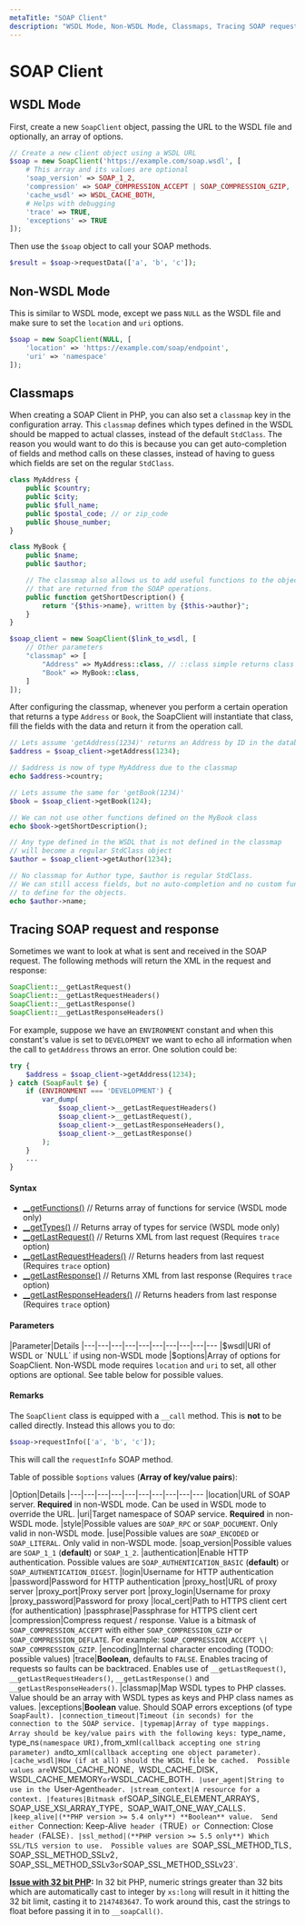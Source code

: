 ```yaml
---
metaTitle: "SOAP Client"
description: "WSDL Mode, Non-WSDL Mode, Classmaps, Tracing SOAP request and response"
---
```


# SOAP Client




## WSDL Mode


First, create a new `SoapClient` object, passing the URL to the WSDL file and optionally, an array of options.

```php
// Create a new client object using a WSDL URL
$soap = new SoapClient('https://example.com/soap.wsdl', [
    # This array and its values are optional
    'soap_version' => SOAP_1_2,
    'compression' => SOAP_COMPRESSION_ACCEPT | SOAP_COMPRESSION_GZIP,
    'cache_wsdl' => WSDL_CACHE_BOTH,
    # Helps with debugging
    'trace' => TRUE,
    'exceptions' => TRUE
]);

```

Then use the `$soap` object to call your SOAP methods.

```php
$result = $soap->requestData(['a', 'b', 'c']);

```



## Non-WSDL Mode


This is similar to WSDL mode, except we pass `NULL` as the WSDL file and make sure to set the `location` and `uri` options.

```php
$soap = new SoapClient(NULL, [
    'location' => 'https://example.com/soap/endpoint',
    'uri' => 'namespace'
]);

```



## Classmaps


When creating a SOAP Client in PHP, you can also set a `classmap` key in the configuration array. This `classmap` defines which types defined in the WSDL should be mapped to actual classes, instead of the default `StdClass`. The reason you would want to do this is because you can get auto-completion of fields and method calls on these classes, instead of having to guess which fields are set on the regular `StdClass`.

```php
class MyAddress {
    public $country;
    public $city;
    public $full_name;
    public $postal_code; // or zip_code
    public $house_number;
}

class MyBook {
    public $name;
    public $author;

    // The classmap also allows us to add useful functions to the objects
    // that are returned from the SOAP operations.
    public function getShortDescription() {
        return "{$this->name}, written by {$this->author}";
    }
}

$soap_client = new SoapClient($link_to_wsdl, [
    // Other parameters
    "classmap" => [
        "Address" => MyAddress::class, // ::class simple returns class as string
        "Book" => MyBook::class,
    ]
]);

```

After configuring the classmap, whenever you perform a certain operation that returns a type `Address` or `Book`, the SoapClient will instantiate that class, fill the fields with the data and return it from the operation call.

```php
// Lets assume 'getAddress(1234)' returns an Address by ID in the database
$address = $soap_client->getAddress(1234);

// $address is now of type MyAddress due to the classmap
echo $address->country;

// Lets assume the same for 'getBook(1234)'
$book = $soap_client->getBook(124);

// We can not use other functions defined on the MyBook class
echo $book->getShortDescription();

// Any type defined in the WSDL that is not defined in the classmap
// will become a regular StdClass object
$author = $soap_client->getAuthor(1234);

// No classmap for Author type, $author is regular StdClass.
// We can still access fields, but no auto-completion and no custom functions
// to define for the objects.
echo $author->name;

```



## Tracing SOAP request and response


Sometimes we want to look at what is sent and received in the SOAP request. The following methods will return the XML in the request and response:

```php
SoapClient::__getLastRequest()
SoapClient::__getLastRequestHeaders()
SoapClient::__getLastResponse()
SoapClient::__getLastResponseHeaders()

```

For example, suppose we have an `ENVIRONMENT` constant and when this constant's value is set to `DEVELOPMENT` we want to echo all information when the call to `getAddress` throws an error. One solution could be:

```php
try {
    $address = $soap_client->getAddress(1234);
} catch (SoapFault $e) {
    if (ENVIRONMENT === 'DEVELOPMENT') {
        var_dump(
            $soap_client->__getLastRequestHeaders()
            $soap_client->__getLastRequest(),
            $soap_client->__getLastResponseHeaders(),
            $soap_client->__getLastResponse()
        );
    }
    ...
}

```



#### Syntax


- [__getFunctions()](http://php.net/manual/en/soapclient.getfunctions.php) // Returns array of functions for service (WSDL mode only)
- [__getTypes()](http://php.net/manual/en/soapclient.gettypes.php) // Returns array of types for service (WSDL mode only)
- [__getLastRequest()](http://php.net/manual/en/soapclient.getlastrequest.php) // Returns XML from last request (Requires `trace` option)
- [__getLastRequestHeaders()](http://php.net/manual/en/soapclient.getlastrequestheaders.php) // Returns headers from last request (Requires `trace` option)
- [__getLastResponse()](http://php.net/manual/en/soapclient.getlastresponse.php) // Returns XML from last response (Requires `trace` option)
- [__getLastResponseHeaders()](http://php.net/manual/en/soapclient.getlastresponseheaders.php) // Returns headers from last response (Requires `trace` option)



#### Parameters


|Parameter|Details
|---|---|---|---|---|---|---|---|---|---
|$wsdl|URI of WSDL or `NULL` if using non-WSDL mode
|$options|Array of options for SoapClient.  Non-WSDL mode requires `location` and `uri` to set, all other options are optional.  See table below for possible values.



#### Remarks


The `SoapClient` class is equipped with a `__call` method.  This is **not** to be called directly.  Instead this allows you to do:

```php
$soap->requestInfo(['a', 'b', 'c']);

```

This will call the `requestInfo` SOAP method.

Table of possible `$options` values (**Array of key/value pairs**):

|Option|Details
|---|---|---|---|---|---|---|---|---|---
|location|URL of SOAP server.  **Required** in non-WSDL mode.  Can be used in WSDL mode to override the URL.
|uri|Target namespace of SOAP service.  **Required** in non-WSDL mode.
|style|Possible values are `SOAP_RPC` or `SOAP_DOCUMENT`.  Only valid in non-WSDL mode.
|use|Possible values are `SOAP_ENCODED` or `SOAP_LITERAL`.  Only valid in non-WSDL mode.
|soap_version|Possible values are `SOAP_1_1` (**default**) or `SOAP_1_2`.
|authentication|Enable HTTP authentication.  Possible values are `SOAP_AUTHENTICATION_BASIC` (**default**) or `SOAP_AUTHENTICATION_DIGEST`.
|login|Username for HTTP authentication
|password|Password for HTTP authentication
|proxy_host|URL of proxy server
|proxy_port|Proxy server port
|proxy_login|Username for proxy
|proxy_password|Password for proxy
|local_cert|Path to HTTPS client cert (for authentication)
|passphrase|Passphrase for HTTPS client cert
|compression|Compress request / response.  Value is a bitmask of `SOAP_COMPRESSION_ACCEPT` with either `SOAP_COMPRESSION_GZIP` or `SOAP_COMPRESSION_DEFLATE`.  For example: `SOAP_COMPRESSION_ACCEPT \| SOAP_COMPRESSION_GZIP`.
|encoding|Internal character encoding (TODO: possible values)
|trace|**Boolean**, defaults to `FALSE`. Enables tracing of requests so faults can be backtraced. Enables use of `__getLastRequest()`, `__getLastRequestHeaders()`, `__getLastResponse()` and `__getLastResponseHeaders()`.
|classmap|Map WSDL types to PHP classes.  Value should be an array with WSDL types as keys and PHP class names as values.
|exceptions|**Boolean** value.  Should SOAP errors exceptions (of type `SoapFault).
|connection_timeout|Timeout (in seconds) for the connection to the SOAP service.
|typemap|Array of type mappings.  Array should be key/value pairs with the following keys: `type_name`, `type_ns` (namespace URI), `from_xml` (callback accepting one string parameter) and `to_xml` (callback accepting one object parameter).
|cache_wsdl|How (if at all) should the WSDL file be cached.  Possible values are `WSDL_CACHE_NONE`, `WSDL_CACHE_DISK`, `WSDL_CACHE_MEMORY` or `WSDL_CACHE_BOTH`.
|user_agent|String to use in the `User-Agent` header.
|stream_context|A resource for a context.
|features|Bitmask of `SOAP_SINGLE_ELEMENT_ARRAYS`, `SOAP_USE_XSI_ARRAY_TYPE`, `SOAP_WAIT_ONE_WAY_CALLS`.
|keep_alive|(**PHP version >= 5.4 only**) **Boolean** value.  Send either `Connection: Keep-Alive` header (`TRUE`) or `Connection: Close` header (`FALSE`).
|ssl_method|(**PHP version >= 5.5 only**) Which SSL/TLS version to use.  Possible values are `SOAP_SSL_METHOD_TLS`, `SOAP_SSL_METHOD_SSLv2`, `SOAP_SSL_METHOD_SSLv3` or `SOAP_SSL_METHOD_SSLv23`.

> 
**[Issue with 32 bit PHP](http://stackoverflow.com/questions/19228213/php-soapclient-soap-request-with-long-integer):** In 32 bit PHP, numeric strings greater than 32 bits which are automatically cast to integer by `xs:long` will result in it hitting the 32 bit limit, casting it to `2147483647`. To work around this, cast the strings to float before passing it in to `__soapCall()`.


